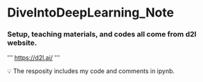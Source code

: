 # DiveIntoDeepLearning_Note

### Setup, teaching materials, and codes all come from d2l website.  

'''
https://d2l.ai/
'''

💡 The resposity includes my code and comments in ipynb.
